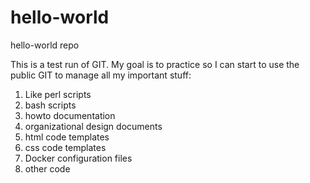 # hello-world
hello-world repo

This is a test run of GIT.
My goal is to practice so I can start to use the public GIT to manage all my important stuff:
1.  Like perl scripts
2.  bash scripts
3.  howto documentation
4.  organizational design documents
5.  html code templates
6.  css code templates
7.  Docker configuration files
8.  other code


